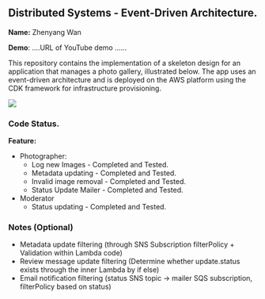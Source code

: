 ## Distributed Systems - Event-Driven Architecture.

__Name:__ Zhenyang Wan

__Demo__: ....URL of YouTube demo ......

This repository contains the implementation of a skeleton design for an application that manages a photo gallery, illustrated below. The app uses an event-driven architecture and is deployed on the AWS platform using the CDK framework for infrastructure provisioning.

![](./images/arch.png)

### Code Status.

__Feature:__
+ Photographer:
  + Log new Images - Completed and Tested.
  + Metadata updating - Completed and Tested.
  + Invalid image removal - Completed and Tested.  
  + Status Update Mailer - Completed and Tested.
+ Moderator
  + Status updating - Completed and Tested.

### Notes (Optional)
+ Metadata update filtering (through SNS Subscription filterPolicy + Validation within Lambda code)
+ Review message update filtering (Determine whether update.status exists through the inner Lambda by if else)
+ Email notification filtering (status SNS topic → mailer SQS subscription, filterPolicy based on status)

